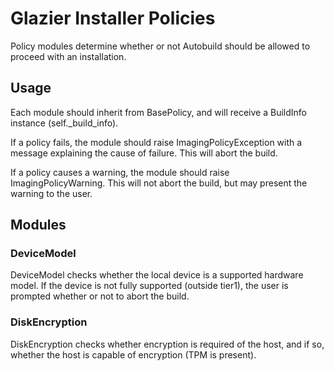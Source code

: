 # Glazier Installer Policies



Policy modules determine whether or not Autobuild should be allowed to proceed
with an installation.

## Usage

Each module should inherit from BasePolicy, and will receive a BuildInfo
instance (self.\_build_info).

If a policy fails, the module should raise ImagingPolicyException with a message
explaining the cause of failure. This will abort the build.

If a policy causes a warning, the module should raise ImagingPolicyWarning. This
will not abort the build, but may present the warning to the user.

## Modules


### DeviceModel

DeviceModel checks whether the local device is a supported hardware model. If
the device is not fully supported (outside tier1), the user is prompted whether
or not to abort the build.

### DiskEncryption

DiskEncryption checks whether encryption is required of the host, and if so,
whether the host is capable of encryption (TPM is present).
